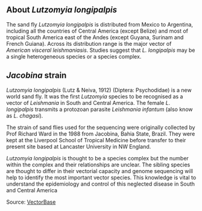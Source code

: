 About *Lutzomyia longipalpis*
-----------------------------

The sand fly *Lutzomyia longipalpis* is distributed from Mexico to
Argentina, including all the countries of Central America (except
Belize) and most of tropical South America east of the Andes (except
Guyana, Surinam and French Guiana). Across its distribution range is the
major vector of *American visceral leishmaniasis*. Studies suggest that
*L. longipalpis* may be a single heterogeneous species or a species
complex.

*Jacobina* strain
-----------------

*Lutzomyia longipalpis* (Lutz & Neiva, 1912) (Diptera: Psychodidae) is a
new world sand fly. It was the first *Lutzomyia* species to be
recognised as a vector of *Leishmania* in South and Central America. The
female *L*. *longipalpis* transmits a protozoan parasite *Leishmania
infantum* (also know as *L. chagasi*).

The strain of sand flies used for the sequencing were originally
collected by Prof Richard Ward in the 1988 from Jacobina, Bahia State,
Brazil. They were kept at the Liverpool School of Tropical Medicine
before transfer to their present site based at Lancaster University in
NW England.

*Lutzomyia longipalpis* is thought to be a species complex but the
number within the complex and their relationships are unclear. The
sibling species are thought to differ in their vectorial capacity and
genome sequencing will help to identify the most important vector
species. This knowledge is vital to understand the epidemiology and
control of this neglected disease in South and Central America

Source:
[VectorBase](https://veupathdb.org/veupathdb/app/search/dataset/AllDatasets/result?filterTerm=GCA_000265325.1)
